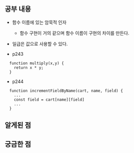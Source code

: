 ## 공부 내용

- 함수 이름에 있는 암묵적 인자

  - 함수 구현이 거의 같으며 함수 이름이 구현의 차이를 만든다.

- 일급은 값으로 사용할 수 있다.

- p243

```
  function multiply(x,y) {
    return x * y;
  }
```

- p244

```
  function incrementFieldByName(cart, name, field) {
    ...
    const field = cart[name][field]
    ...
  }
```

## 알게된 점

## 궁금한 점
